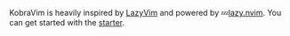 KobraVim is heavily inspired by [LazyVim](https://github.com/LazyVim/LazyVim) and powered by 💤[lazy.nvim](https://github.com/folke/lazy.nvim). You can get started with the [starter](https://github.com/KobraKommander9/KobraVim-starter).
